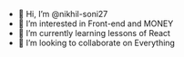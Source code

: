 - 👋 Hi, I’m @nikhil-soni27
- 👀 I’m interested in Front-end and MONEY
- 🌱 I’m currently learning lessons of React
- 💞️ I’m looking to collaborate on Everything
<!---
nikhil-soni27/nikhil-soni27 is a ✨ special ✨ repository because its `README.md` (this file) appears on your GitHub profile.
You can click the Preview link to take a look at your changes.
--->
